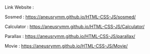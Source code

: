 Link Website :

Sosmed : https://aneusrymm.github.io/HTML-CSS-JS/sosmed/

Calculator : https://aneusrymm.github.io/HTML-CSS-JS/Calculator/

Parallax : https://aneusrymm.github.io/HTML-CSS-JS/parallax/

Movie : https://aneusrymm.github.io/HTML-CSS-JS/Movie/
